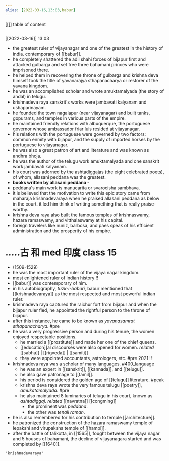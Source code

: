 ```yaml
---
alias: [2022-03-16,13:03,babur]
---
```

[[]]
table of content
```toc
```

[[2022-03-16]] 13:03
- the greatest ruler of vijayanagar and one of the greatest in the history of india. contemporary of [[babur]].
- he completely shattered the adil shahi forces of bijapur first and attacked gulbarga and set free three bahamani princes who were imprisoned there.
- he helped them in recovering the throne of gulbarga and krishna deva himself took the title of yavanarajya sthapanacharya or restorer of the yavana kingdom.
- he was an accomplished scholar and wrote amuktamalyada (the story of andal) in telugu.
- krishnadeva raya sanskrit's works were jambavati kalyanam and ushaparinayam.
- he founded the town nagalapur (near vijayanagar) and built tanks, gopurams, and temples in various parts of the empire.
- he maintained friendly relations with albuquerque, the portuguese governor whose ambassador friar luis resided at vijayanagar.
- his relations with the portuguese were governed by two factors: common enmity with bijapur, and the supply of imported horses by the portuguese to vijayanagar.
- he was also a great patron of art and literature and was known as andhra bhoja.
- he was the author of the telugu work amuktamalyada and one sanskrit work jambavati kalyanam.
- his court was adorned by the ashtadiggajas (the eight celebrated poets), of whom, allasani peddana was the greatest.
- **books written by allasani peddana -**
- peddana's main work is manucarita or svarocisha sambhava.
- it is believed that the motivation to write this epic story came from maharaja krishnadevaraya when he praised allasani peddana as below in the court. it led him think of writing something that is really praise-worthy.
- krishna deva raya also built the famous temples of krishnaswamy, hazara ramaswamy, and vitthalaswamy at his capital.
- foreign travelers like nuniz, barbosa, and paes speak of his efficient administration and the prosperity of his empire.

# .....古 和 med 印度 class 15
- (1509-1529)
- he was the most important ruler of the vijaya nagar kingdom.
- most enlightened ruler of indian history !!
- [[babur]] was contemporary of him.
- in his autobiography, _tuzk-i-baburi_, babur mentioned that [[krishnadevaraya]] as the most respected and most powerful indian ruler.
- krishnadeva raya captured the raichur fort from bijapur and when the bijapur ruler fled, he appointed the rightful person to the throne of bijapur.
- after this instance, he came to be known as _yavanasamrat sthapanacharya_. #pre 
- he was a very progressive person and during his tenure, the women enjoyed respectable positions.
	- he married a [[prostitute]] and made her one of the chief queens.
	- [[education]]al discourses were also opened for women. _related_ [[sabha]] | [[rigveda]] | [[samiti]] 
	- they were appointed accountants, astrologers, etc. #pre 2021 !!
- krishnadeva raya was a scholar of many languages. #400_language 
	- he was an expert in [[sanskrit]], [[kannada]], and [[telugu]].
	- he also gave patronage to [[tamil]].
	- his period is considered the golden age of [[telugu]] literature. #peak 
	- krishna deva raya wrote the very famous telugu [[poetry]], _amukatamalyada_. #pre 
	- he also maintained 8 luminaries of telugu in his court, known as _ashtadiggaj_. _related_ [[navratna]] [[congming]]
		- the prominent was _peddana_.
		- the other was _tenali raman_.
- he is also remembered for his contribution to temple [[architecture]].
- he patronized the construction of the hazara ramaswamy temple of lepakshi and virupaksha temple of [[hampi]].
- after the battle of talikotta, in [[1565]], fought between the vijaya nagar and 5 houses of bahamani, the decline of vijayanagara started and was completed by [[1640]].
```query 2022-03-16 13:05
"krishnadevaraya"
```